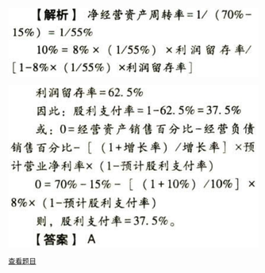 ![](c0834cf9b8c8ae3680de38f7b486082c.png)

![](4c2e439fa095a482454dcf986bfb4c45.png)

[查看题目](../C02财务报表分析和财务预测.本章真题.md#6-题目)

